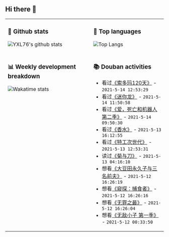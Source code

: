 ## Hi there 👋

<table>
<tr>
<td valign="top" width="54%">

### 🔭 Github stats

![YXL76's github stats](https://github-readme-stats.yxl76.vercel.app/api?username=YXL76&count_private=true&show_icons=true&include_all_commits=true&theme=tokyonight&line_height=28)

</td>

<td valign="top" width="46%">

### 🌱 Top languages

![Top Langs](https://github-readme-stats.yxl76.vercel.app/api/top-langs/?username=YXL76&layout=compact&theme=tokyonight&langs_count=10&hide=HTML,CSS,SCSS)

</td>
</tr>
<tr>
<td valign="top" width="54%">

### 📊 Weekly development breakdown

![Wakatime stats](https://github-readme-stats.yxl76.vercel.app/api/wakatime?username=YXL76&layout=compact&theme=tokyonight)


</td>
<td valign="top" width="46%">

### 📚 Douban activities

- 看过[《索多玛120天》](http://movie.douban.com/subject/1293691/) - `2021-5-14 12:53:29`
- 看过[《迷你龙》](http://movie.douban.com/subject/35418773/) - `2021-5-14 11:50:58`
- 看过[《爱，死亡和机器人 第二季》](http://movie.douban.com/subject/34418203/) - `2021-5-14 09:50:30`
- 看过[《香水》](http://movie.douban.com/subject/1760622/) - `2021-5-13 16:12:55`
- 看过[《特工次世代》](http://movie.douban.com/subject/26670584/) - `2021-5-13 12:53:31`
- 读过[《菊与刀》](https://book.douban.com/subject/10540815/) - `2021-5-13 04:16:10`
- 想看[《大豆田永久子与三名前夫》](http://movie.douban.com/subject/35365608/) - `2021-5-12 16:26:19`
- 想看[《窥探：捕食者》](http://movie.douban.com/subject/35448891/) - `2021-5-12 16:26:16`
- 想看[《无罪之最》](http://movie.douban.com/subject/34926405/) - `2021-5-12 16:26:04`
- 想看[《无敌小子 第一季》](http://movie.douban.com/subject/30252970/) - `2021-5-12 00:33:50`

</td>
</tr>
</table>

<!--
**YXL76/YXL76** is a ✨ _special_ ✨ repository because its `README.md` (this file) appears on your GitHub profile.

Here are some ideas to get you started:

- 🔭 I’m currently working on ...
- 🌱 I’m currently learning ...
- 👯 I’m looking to collaborate on ...
- 🤔 I’m looking for help with ...
- 💬 Ask me about ...
- 📫 How to reach me: ...
- 😄 Pronouns: ...
- ⚡ Fun fact: ...
-->
